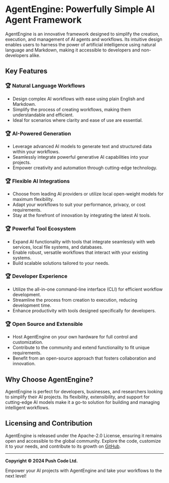 # AgentEngine: Powerfully Simple AI Agent Framework

AgentEngine is an innovative framework designed to simplify the creation, execution, and management of AI agents and workflows. Its intuitive design enables users to harness the power of artificial intelligence using natural language and Markdown, making it accessible to developers and non-developers alike.

## Key Features

### 🏆 Natural Language Workflows
- Design complex AI workflows with ease using plain English and Markdown.
- Simplify the process of creating workflows, making them understandable and efficient.
- Ideal for scenarios where clarity and ease of use are essential.

### 🏆 AI-Powered Generation
- Leverage advanced AI models to generate text and structured data within your workflows.
- Seamlessly integrate powerful generative AI capabilities into your projects.
- Empower creativity and automation through cutting-edge technology.

### 🏆 Flexible AI Integrations
- Choose from leading AI providers or utilize local open-weight models for maximum flexibility.
- Adapt your workflows to suit your performance, privacy, or cost requirements.
- Stay at the forefront of innovation by integrating the latest AI tools.

### 🏆 Powerful Tool Ecosystem
- Expand AI functionality with tools that integrate seamlessly with web services, local file systems, and databases.
- Enable robust, versatile workflows that interact with your existing systems.
- Build scalable solutions tailored to your needs.

### 🏆 Developer Experience
- Utilize the all-in-one command-line interface (CLI) for efficient workflow development.
- Streamline the process from creation to execution, reducing development time.
- Enhance productivity with tools designed specifically for developers.

### 🏆 Open Source and Extensible
- Host AgentEngine on your own hardware for full control and customization.
- Contribute to the community and extend functionality to fit unique requirements.
- Benefit from an open-source approach that fosters collaboration and innovation.

## Why Choose AgentEngine?

AgentEngine is perfect for developers, businesses, and researchers looking to simplify their AI projects. Its flexibility, extensibility, and support for cutting-edge AI models make it a go-to solution for building and managing intelligent workflows.

## Licensing and Contribution

AgentEngine is released under the Apache-2.0 License, ensuring it remains open and accessible to the global community. Explore the code, customize it to your needs, and contribute to its growth on [GitHub](https://github.com).

---

**Copyright © 2024 Push Code Ltd.**

Empower your AI projects with AgentEngine and take your workflows to the next level!
